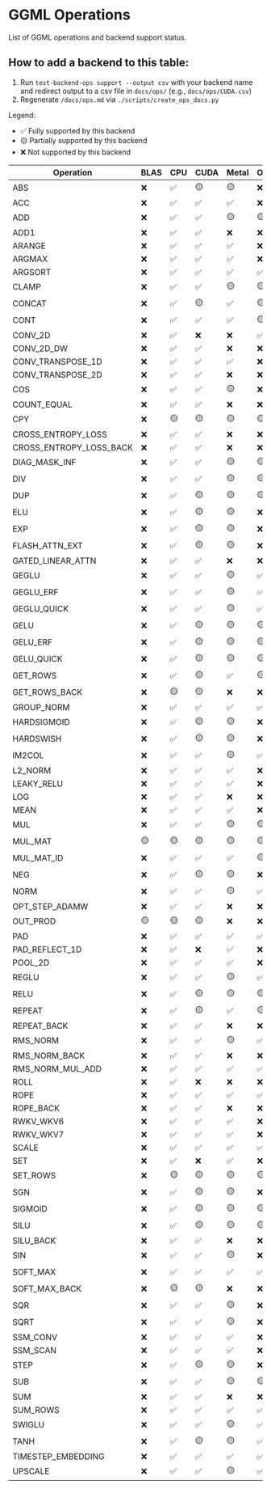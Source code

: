 # GGML Operations

List of GGML operations and backend support status.

## How to add a backend to this table:

1. Run `test-backend-ops support --output csv` with your backend name and redirect output to a csv file in `docs/ops/` (e.g., `docs/ops/CUDA.csv`)
2. Regenerate `/docs/ops.md` via `./scripts/create_ops_docs.py`

Legend:
- ✅ Fully supported by this backend
- 🟡 Partially supported by this backend
- ❌ Not supported by this backend

| Operation | BLAS | CPU | CUDA | Metal | OpenCL | SYCL | Vulkan |
|-----------|------|------|------|------|------|------|------|
|                              ABS | ❌ | ✅ | 🟡 | 🟡 | ❌ | 🟡 | ❌ |
|                              ACC | ❌ | ✅ | ✅ | ✅ | ❌ | ✅ | ✅ |
|                              ADD | ❌ | ✅ | ✅ | 🟡 | 🟡 | ✅ | ✅ |
|                             ADD1 | ❌ | ✅ | ✅ | ❌ | ❌ | ✅ | ❌ |
|                           ARANGE | ❌ | ✅ | ✅ | ✅ | ❌ | ❌ | ❌ |
|                           ARGMAX | ❌ | ✅ | ✅ | ✅ | ❌ | ✅ | ✅ |
|                          ARGSORT | ❌ | ✅ | ✅ | ✅ | ✅ | ✅ | ✅ |
|                            CLAMP | ❌ | ✅ | ✅ | 🟡 | 🟡 | ✅ | 🟡 |
|                           CONCAT | ❌ | ✅ | 🟡 | ✅ | 🟡 | 🟡 | ✅ |
|                             CONT | ❌ | ✅ | ✅ | ✅ | 🟡 | 🟡 | 🟡 |
|                          CONV_2D | ❌ | ✅ | ❌ | ❌ | ✅ | ❌ | ✅ |
|                       CONV_2D_DW | ❌ | ✅ | ✅ | ❌ | ❌ | ❌ | ✅ |
|                CONV_TRANSPOSE_1D | ❌ | ✅ | ✅ | ✅ | ❌ | ✅ | ✅ |
|                CONV_TRANSPOSE_2D | ❌ | ✅ | ✅ | ❌ | ❌ | ❌ | ❌ |
|                              COS | ❌ | ✅ | ✅ | 🟡 | ❌ | ✅ | 🟡 |
|                      COUNT_EQUAL | ❌ | ✅ | ✅ | ❌ | ❌ | ❌ | ✅ |
|                              CPY | ❌ | 🟡 | 🟡 | 🟡 | 🟡 | 🟡 | 🟡 |
|               CROSS_ENTROPY_LOSS | ❌ | ✅ | ✅ | ❌ | ❌ | ❌ | ❌ |
|          CROSS_ENTROPY_LOSS_BACK | ❌ | ✅ | ✅ | ❌ | ❌ | ❌ | ❌ |
|                    DIAG_MASK_INF | ❌ | ✅ | ✅ | 🟡 | 🟡 | ✅ | ✅ |
|                              DIV | ❌ | ✅ | ✅ | 🟡 | 🟡 | ✅ | ✅ |
|                              DUP | ❌ | ✅ | 🟡 | 🟡 | 🟡 | ✅ | 🟡 |
|                              ELU | ❌ | ✅ | 🟡 | 🟡 | ❌ | 🟡 | ❌ |
|                              EXP | ❌ | ✅ | 🟡 | 🟡 | ❌ | 🟡 | ❌ |
|                   FLASH_ATTN_EXT | ❌ | ✅ | 🟡 | 🟡 | ❌ | ❌ | 🟡 |
|                GATED_LINEAR_ATTN | ❌ | ✅ | ✅ | ❌ | ❌ | ✅ | ❌ |
|                            GEGLU | ❌ | ✅ | ✅ | 🟡 | ✅ | ✅ | 🟡 |
|                        GEGLU_ERF | ❌ | ✅ | ✅ | 🟡 | ✅ | ✅ | 🟡 |
|                      GEGLU_QUICK | ❌ | ✅ | ✅ | 🟡 | ✅ | ✅ | 🟡 |
|                             GELU | ❌ | ✅ | 🟡 | 🟡 | 🟡 | 🟡 | 🟡 |
|                         GELU_ERF | ❌ | ✅ | 🟡 | 🟡 | 🟡 | 🟡 | 🟡 |
|                       GELU_QUICK | ❌ | ✅ | 🟡 | 🟡 | 🟡 | 🟡 | 🟡 |
|                         GET_ROWS | ❌ | ✅ | 🟡 | ✅ | 🟡 | 🟡 | 🟡 |
|                    GET_ROWS_BACK | ❌ | 🟡 | 🟡 | ❌ | ❌ | ❌ | ❌ |
|                       GROUP_NORM | ❌ | ✅ | ✅ | ✅ | ✅ | ✅ | ✅ |
|                      HARDSIGMOID | ❌ | ✅ | 🟡 | 🟡 | ❌ | 🟡 | ❌ |
|                        HARDSWISH | ❌ | ✅ | 🟡 | 🟡 | ❌ | 🟡 | ❌ |
|                           IM2COL | ❌ | ✅ | ✅ | 🟡 | ✅ | ✅ | ✅ |
|                          L2_NORM | ❌ | ✅ | ✅ | ✅ | ❌ | ✅ | ✅ |
|                       LEAKY_RELU | ❌ | ✅ | ✅ | ✅ | ❌ | ✅ | ✅ |
|                              LOG | ❌ | ✅ | ✅ | ❌ | ❌ | ✅ | ❌ |
|                             MEAN | ❌ | ✅ | ✅ | ✅ | ❌ | ❌ | ❌ |
|                              MUL | ❌ | ✅ | ✅ | 🟡 | 🟡 | ✅ | ✅ |
|                          MUL_MAT | 🟡 | 🟡 | 🟡 | 🟡 | 🟡 | 🟡 | 🟡 |
|                       MUL_MAT_ID | ❌ | ✅ | ✅ | ✅ | 🟡 | 🟡 | ✅ |
|                              NEG | ❌ | ✅ | 🟡 | 🟡 | ❌ | 🟡 | ❌ |
|                             NORM | ❌ | ✅ | ✅ | 🟡 | ✅ | ✅ | 🟡 |
|                   OPT_STEP_ADAMW | ❌ | ✅ | ✅ | ❌ | ❌ | ❌ | ✅ |
|                         OUT_PROD | 🟡 | 🟡 | 🟡 | ❌ | ❌ | 🟡 | ❌ |
|                              PAD | ❌ | ✅ | ✅ | ✅ | ✅ | ✅ | ✅ |
|                   PAD_REFLECT_1D | ❌ | ✅ | ❌ | ✅ | ❌ | ❌ | ❌ |
|                          POOL_2D | ❌ | ✅ | ✅ | ✅ | ❌ | ✅ | ✅ |
|                            REGLU | ❌ | ✅ | ✅ | 🟡 | ✅ | ✅ | 🟡 |
|                             RELU | ❌ | ✅ | 🟡 | 🟡 | 🟡 | 🟡 | 🟡 |
|                           REPEAT | ❌ | ✅ | 🟡 | ✅ | 🟡 | ✅ | 🟡 |
|                      REPEAT_BACK | ❌ | ✅ | ✅ | ❌ | ❌ | ❌ | ✅ |
|                         RMS_NORM | ❌ | ✅ | ✅ | 🟡 | ✅ | ✅ | ✅ |
|                    RMS_NORM_BACK | ❌ | ✅ | ✅ | ❌ | ❌ | ❌ | ✅ |
|                 RMS_NORM_MUL_ADD | ❌ | ✅ | ✅ | ✅ | ✅ | ✅ | ✅ |
|                             ROLL | ❌ | ✅ | ❌ | ❌ | ❌ | ❌ | ✅ |
|                             ROPE | ❌ | ✅ | ✅ | ✅ | ✅ | ✅ | ✅ |
|                        ROPE_BACK | ❌ | ✅ | ✅ | ❌ | ❌ | ❌ | ✅ |
|                        RWKV_WKV6 | ❌ | ✅ | ✅ | ✅ | ❌ | ✅ | ✅ |
|                        RWKV_WKV7 | ❌ | ✅ | ✅ | ✅ | ❌ | ✅ | ✅ |
|                            SCALE | ❌ | ✅ | ✅ | ✅ | ✅ | ✅ | ✅ |
|                              SET | ❌ | ✅ | ❌ | ✅ | ❌ | ❌ | ❌ |
|                         SET_ROWS | ❌ | 🟡 | 🟡 | 🟡 | 🟡 | 🟡 | 🟡 |
|                              SGN | ❌ | ✅ | 🟡 | 🟡 | ❌ | 🟡 | ❌ |
|                          SIGMOID | ❌ | ✅ | 🟡 | 🟡 | 🟡 | 🟡 | 🟡 |
|                             SILU | ❌ | ✅ | 🟡 | 🟡 | 🟡 | 🟡 | 🟡 |
|                        SILU_BACK | ❌ | ✅ | ✅ | ❌ | ❌ | ❌ | ✅ |
|                              SIN | ❌ | ✅ | ✅ | 🟡 | ❌ | ✅ | 🟡 |
|                         SOFT_MAX | ❌ | ✅ | ✅ | ✅ | ✅ | 🟡 | ✅ |
|                    SOFT_MAX_BACK | ❌ | 🟡 | 🟡 | ❌ | ❌ | ❌ | ✅ |
|                              SQR | ❌ | ✅ | ✅ | 🟡 | ❌ | ✅ | 🟡 |
|                             SQRT | ❌ | ✅ | ✅ | 🟡 | ❌ | ✅ | ❌ |
|                         SSM_CONV | ❌ | ✅ | ✅ | ✅ | ❌ | ❌ | ❌ |
|                         SSM_SCAN | ❌ | ✅ | ✅ | ✅ | ❌ | ❌ | ❌ |
|                             STEP | ❌ | ✅ | 🟡 | 🟡 | ❌ | 🟡 | ❌ |
|                              SUB | ❌ | ✅ | ✅ | 🟡 | 🟡 | ✅ | ✅ |
|                              SUM | ❌ | ✅ | ✅ | ❌ | ❌ | ✅ | ✅ |
|                         SUM_ROWS | ❌ | ✅ | ✅ | ✅ | ✅ | ✅ | ✅ |
|                           SWIGLU | ❌ | ✅ | ✅ | 🟡 | ✅ | ✅ | 🟡 |
|                             TANH | ❌ | ✅ | 🟡 | 🟡 | ✅ | 🟡 | 🟡 |
|               TIMESTEP_EMBEDDING | ❌ | ✅ | ✅ | ✅ | ✅ | ✅ | ✅ |
|                          UPSCALE | ❌ | ✅ | ✅ | 🟡 | ✅ | 🟡 | ✅ |
